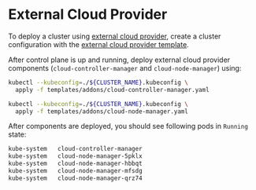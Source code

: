 # External Cloud Provider

To deploy a cluster using [external cloud provider](https://github.com/kubernetes-sigs/cloud-provider-azure), create a cluster configuration with the [external cloud provider template](../../templates/cluster-template-external-cloud-provider.yaml).

After control plane is up and running, deploy external cloud provider components (`cloud-controller-manager` and `cloud-node-manager`) using:

```bash
kubectl --kubeconfig=./${CLUSTER_NAME}.kubeconfig \
  apply -f templates/addons/cloud-controller-manager.yaml
```

```bash
kubectl --kubeconfig=./${CLUSTER_NAME}.kubeconfig \
  apply -f templates/addons/cloud-node-manager.yaml
```

After components are deployed, you should see following pods in `Running` state:

```bash
kube-system   cloud-controller-manager                                            1/1     Running   0          41s
kube-system   cloud-node-manager-5pklx                                            1/1     Running   0          26s
kube-system   cloud-node-manager-hbbqt                                            1/1     Running   0          30s
kube-system   cloud-node-manager-mfsdg                                            1/1     Running   0          39s
kube-system   cloud-node-manager-qrz74                                            1/1     Running   0          24s
```
